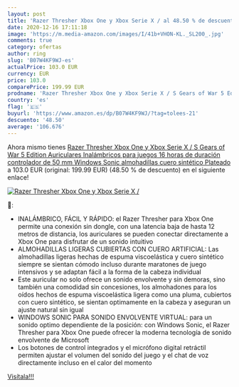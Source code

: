 ```yaml
---
layout: post
title: 'Razer Thresher Xbox One y Xbox Serie X / al 48.50 % de descuento'
date: 2020-12-16 17:11:18
image: 'https://m.media-amazon.com/images/I/41b+VHON-KL._SL200_.jpg'
comments: true
category: ofertas
author: ring
slug: 'B07W4KF9WJ-es'
actualPrice: 103.0 EUR
currency: EUR
price: 103.0
comparePrice: 199.99 EUR
prodname: 'Razer Thresher Xbox One y Xbox Serie X / S Gears of War 5 Edition Auriculares Inalámbricos para juegos 16 horas de duración controlador de 50 mm Windows Sonic almohadillas cuero sintético Plateado'
country: 'es'
flag: '🇪🇸'
buyurl: 'https://www.amazon.es/dp/B07W4KF9WJ/?tag=tolees-21'
descuento: '48.50'
average: '106.676'
---
```


Ahora mismo tienes [Razer Thresher Xbox One y Xbox Serie X / S Gears of War 5 Edition Auriculares Inalámbricos para juegos 16 horas de duración controlador de 50 mm Windows Sonic almohadillas cuero sintético Plateado](https://www.amazon.es/dp/B07W4KF9WJ/?tag=tolees-21) a 103.0 EUR (original: 199.99 EUR) (48.50 %  de descuento) en el siguiente enlace!

[![Razer Thresher Xbox One y Xbox Serie X /](https://m.media-amazon.com/images/I/41b+VHON-KL._SL200_.jpg)](https://www.amazon.es/dp/B07W4KF9WJ/?tag=tolees-21)

🔎:

- INALÁMBRICO, FÁCIL Y RÁPIDO: el Razer Thresher para Xbox One permite una conexión sin dongle, con una latencia baja de hasta 12 metros de distancia, los auriculares se pueden conectar directamente a Xbox One para disfrutar de un sonido intuitivo
- ALMOHADILLAS LIGERAS CUBIERTAS CON CUERO ARTIFICIAL: Las almohadillas ligeras hechas de espuma viscoelástica y cuero sintético siempre se sientan cómodo incluso durante maratones de juego intensivos y se adaptan fácil a la forma de la cabeza individual
- Este auricular no solo ofrece un sonido envolvente y sin demoras, sino también una comodidad sin concesiones, los almohadones para los oídos hechos de espuma viscoelástica ligera como una pluma, cubiertos con cuero sintético, se sientan optimamente en la cabeza y aseguran un ajuste natural sin igual
- WINDOWS SONIC PARA SONIDO ENVOLVENTE VIRTUAL: para un sonido optimo dependiente de la posición: con Windows Sonic, el Razer Thresher para Xbox One puede ofrecer la moderna tecnología de sonido envolvente de Microsoft
- Los botones de control integrados y el micrófono digital retráctil permiten ajustar el volumen del sonido del juego y el chat de voz directamente incluso en el calor del momento

[Visítala!!!](https://www.amazon.es/dp/B07W4KF9WJ/?tag=tolees-21)
